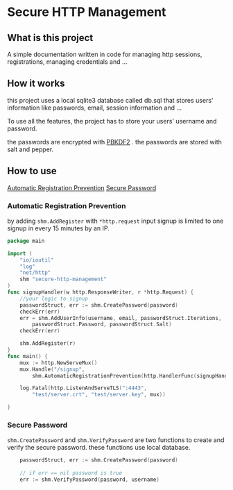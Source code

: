 # Secure HTTP Management

## What is this project

A simple documentation written in code for managing http 
sessions, registrations, managing
 credentials and ...
 
## How it works

this project uses a local sqlite3 
database called db.sql that stores users'
information like passwords, email,
session information and ...

To use all the features, the project
has to store your users' username
and password.

the passwords are encrypted with
[PBKDF2](https://en.wikipedia.org/wiki/PBKDF2)
. the passwords are stored with salt
and pepper.

## How to use

[Automatic Registration Prevention](#Automatic-Registration-Prevention)
[Secure Password](#Secure-Password)

### Automatic Registration Prevention

by adding ```shm.AddRegister``` with
```*http.request``` input signup
is limited to one signup in every
15 minutes by an IP.

```go
package main

import (
	"io/ioutil"
	"log"
	"net/http"
	shm "secure-http-management"
)
func signupHandler(w http.ResponseWriter, r *http.Request) {
    //your logic to signup
    passwordStruct, err := shm.CreatePassword(password)
	checkErr(err)
	err = shm.AddUserInfo(username, email, passwordStruct.Iterations,
		passwordStruct.Password, passwordStruct.Salt)
	checkErr(err)

	shm.AddRegister(r)
}
func main() {
    mux := http.NewServeMux()
	mux.Handle("/signup",
		shm.AutomaticRegistrationPrevention(http.HandlerFunc(signupHandler)))

	log.Fatal(http.ListenAndServeTLS(":4443",
		"test/server.crt", "test/server.key", mux))

}
```

### Secure Password

```shm.CreatePassword``` and 
```shm.VerifyPassword``` are
two functions to create and verify
the secure password.
these functions use local database.
```go
    passwordStruct, err := shm.CreatePassword(password)
    
    // if err == nil password is true
    err := shm.VerifyPassword(password, username)
```